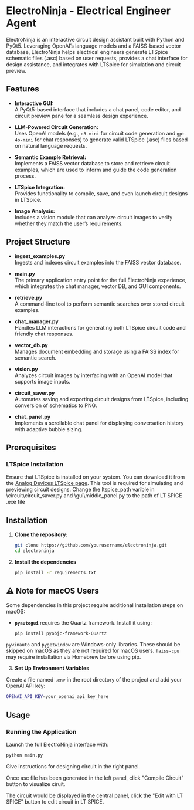 # ElectroNinja - Electrical Engineer Agent

ElectroNinja is an interactive circuit design assistant built with Python and PyQt5. Leveraging OpenAI’s language models and a FAISS-based vector database, ElectroNinja helps electrical engineers generate LTSpice schematic files (.asc) based on user requests, provides a chat interface for design assistance, and integrates with LTSpice for simulation and circuit preview.

## Features

- **Interactive GUI:**  
  A PyQt5-based interface that includes a chat panel, code editor, and circuit preview pane for a seamless design experience.
  
- **LLM-Powered Circuit Generation:**  
  Uses OpenAI models (e.g., `o3-mini` for circuit code generation and `gpt-4o-mini` for chat responses) to generate valid LTSpice (.asc) files based on natural language requests.

- **Semantic Example Retrieval:**  
  Implements a FAISS vector database to store and retrieve circuit examples, which are used to inform and guide the code generation process.

- **LTSpice Integration:**  
  Provides functionality to compile, save, and even launch circuit designs in LTSpice.

- **Image Analysis:**  
  Includes a vision module that can analyze circuit images to verify whether they match the user’s requirements.

## Project Structure

- **ingest_examples.py**  
  Ingests and indexes circuit examples into the FAISS vector database.

- **main.py**  
  The primary application entry point for the full ElectroNinja experience, which integrates the chat manager, vector DB, and GUI components.

- **retrieve.py**  
  A command-line tool to perform semantic searches over stored circuit examples.

- **chat_manager.py**  
  Handles LLM interactions for generating both LTSpice circuit code and friendly chat responses.

- **vector_db.py**  
  Manages document embedding and storage using a FAISS index for semantic search.

- **vision.py**  
  Analyzes circuit images by interfacing with an OpenAI model that supports image inputs.

- **circuit_saver.py**  
  Automates saving and exporting circuit designs from LTSpice, including conversion of schematics to PNG.

- **chat_panel.py**  
  Implements a scrollable chat panel for displaying conversation history with adaptive bubble sizing.

## Prerequisites

### LTSpice Installation

Ensure that LTSpice is installed on your system. You can download it from the [Analog Devices LTSpice page](https://www.analog.com/en/design-center/design-tools-and-calculators/ltspice-simulator.html). This tool is required for simulating and previewing circuit designs. Change the ltspice_path varible in \circuit\circuit_saver.py and \gui\middle_panel.py to the path of LT SPICE .exe file

## Installation

1. **Clone the repository:**

   ```bash
   git clone https://github.com/yourusername/electroninja.git
   cd electroninja

2. **Install the dependencies**
 
   ```bash
   pip install -r requirements.txt
## ⚠️ Note for macOS Users

Some dependencies in this project require additional installation steps on macOS:

- **`pyautogui`** requires the Quartz framework. Install it using:
  ```sh
  pip install pyobjc-framework-Quartz
`pywinauto` and `pygetwindow` are Windows-only libraries. These should be skipped on macOS as they are not required for macOS users.
`faiss-cpu` may require installation via Homebrew before using pip.


3. **Set Up Environment Variables**

  Create a file named `.env` in the root directory of the project and add your OpenAI API key:

  ```bash
  OPENAI_API_KEY=your_openai_api_key_here
  ```
  
## Usage

### Running the Application

Launch the full ElectroNinja interface with:

```bash
python main.py
```
Give instructions for designing circuit in the right panel.

Once asc file has been generated in the left panel, click "Compile Circuit" button to visualize ciruit.

The circuit would be displayed in the central panel, click the "Edit with LT SPICE" button to edit circuit in LT SPICE.







